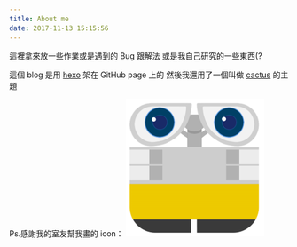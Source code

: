 ```yaml
---
title: About me
date: 2017-11-13 15:15:56
---
```

這裡拿來放一些作業或是遇到的 Bug 跟解法
或是我自己研究的一些東西(?

這個 blog 是用 [hexo](https://hexo.io/) 架在 GitHub page 上的
然後我還用了一個叫做 [cactus](https://github.com/probberechts/hexo-theme-cactus) 的主題

Ps.感謝我的室友幫我畫的 icon：
![](/images/Wall-E.png)


